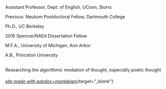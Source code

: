 Assistant Professor, Dept. of English, UConn, Storrs  

Previous: Neukom Postdoctoral Fellow, Dartmouth College  
  
Ph.D., UC Berkeley  
  
2016 Spencer/NAEd Dissertation Fellow  
  
M.F.A., University of Michigan, Ann Arbor  
  
A.B., Princeton University  
  
<br>  
Researching the algorithmic mediation of thought, especially poetic thought  
  


###### [site made with pandoc+markdown](https://github.com/kbooten/kbooten.github.io){target="_blank"}

